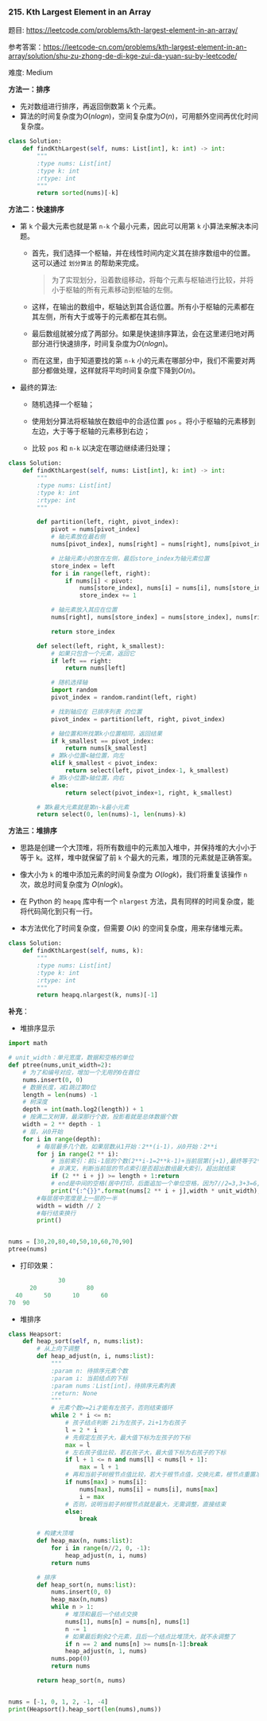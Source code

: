 ### 215. Kth Largest Element in an Array

题目:
<https://leetcode.com/problems/kth-largest-element-in-an-array/>

参考答案：<https://leetcode-cn.com/problems/kth-largest-element-in-an-array/solution/shu-zu-zhong-de-di-kge-zui-da-yuan-su-by-leetcode/>

难度:   Medium


**方法一：排序**
- 先对数组进行排序，再返回倒数第 k 个元素。
- 算法的时间复杂度为$O(nlogn)$，空间复杂度为$O(n)$，可用额外空间再优化时间复杂度。
```python
class Solution:
    def findKthLargest(self, nums: List[int], k: int) -> int:
        """
        :type nums: List[int]
        :type k: int
        :rtype: int
        """
        return sorted(nums)[-k]
```



**方法二：快速排序**
- 第 `k` 个最大元素也就是第 `n-k` 个最小元素，因此可以用第 `k` 小算法来解决本问题。
    - 首先，我们选择一个枢轴，并在线性时间内定义其在排序数组中的位置。这可以通过 `划分算法` 的帮助来完成。
        > 为了实现划分，沿着数组移动，将每个元素与枢轴进行比较，并将小于枢轴的所有元素移动到枢轴的左侧。
    - 这样，在输出的数组中，枢轴达到其合适位置。所有小于枢轴的元素都在其左侧，所有大于或等于的元素都在其右侧。

    - 最后数组就被分成了两部分。如果是快速排序算法，会在这里递归地对两部分进行快速排序，时间复杂度为$O(nlogn)$。

    - 而在这里，由于知道要找的第 `n-k` 小的元素在哪部分中，我们不需要对两部分都做处理，这样就将平均时间复杂度下降到$O(n)$。

- 最终的算法:

    - 随机选择一个枢轴；

    - 使用划分算法将枢轴放在数组中的合适位置 `pos` 。将小于枢轴的元素移到左边，大于等于枢轴的元素移到右边；

    - 比较 `pos` 和 `n-k` 以决定在哪边继续递归处理；

```python
class Solution:
    def findKthLargest(self, nums: List[int], k: int) -> int:
        """
        :type nums: List[int]
        :type k: int
        :rtype: int
        """

        def partition(left, right, pivot_index):
            pivot = nums[pivot_index]
            # 轴元素放在最右侧
            nums[pivot_index], nums[right] = nums[right], nums[pivot_index]

            # 比轴元素小的放在左侧，最后store_index为轴元素位置
            store_index = left
            for i in range(left, right):
                if nums[i] < pivot:
                    nums[store_index], nums[i] = nums[i], nums[store_index]
                    store_index += 1

            # 轴元素放入其应在位置
            nums[right], nums[store_index] = nums[store_index], nums[right]

            return store_index

        def select(left, right, k_smallest):
            # 如果只包含一个元素，返回它
            if left == right:
                return nums[left]

            # 随机选择轴
            import random
            pivot_index = random.randint(left, right)

            # 找到轴应在 已排序列表 的位置
            pivot_index = partition(left, right, pivot_index)

            # 轴位置和所找第k小位置相同，返回结果
            if k_smallest == pivot_index:
                return nums[k_smallest]
            # 第k小位置<轴位置，向左
            elif k_smallest < pivot_index:
                return select(left, pivot_index-1, k_smallest)
            # 第k小位置>轴位置，向右
            else:
                return select(pivot_index+1, right, k_smallest)

        # 第k最大元素就是第n-k最小元素
        return select(0, len(nums)-1, len(nums)-k)

```

**方法三：堆排序**
- 思路是创建一个大顶堆，将所有数组中的元素加入堆中，并保持堆的大小小于等于 k。这样，堆中就保留了前 `k` 个最大的元素，堆顶的元素就是正确答案。
- 像大小为 `k` 的堆中添加元素的时间复杂度为 $O(logk)$，我们将重复该操作 `n` 次，故总时间复杂度为 $O(nlogk)$。

- 在 Python 的 `heapq` 库中有一个 `nlargest` 方法，具有同样的时间复杂度，能将代码简化到只有一行。

- 本方法优化了时间复杂度，但需要 $O(k)$ 的空间复杂度，用来存储堆元素。

```python
class Solution:
    def findKthLargest(self, nums, k):
        """
        :type nums: List[int]
        :type k: int
        :rtype: int
        """
        return heapq.nlargest(k, nums)[-1]
```


**补充**：

- 堆排序显示
```python
import math

# unit_width：单元宽度，数据和空格的单位
def ptree(nums,unit_width=2):
    # 为了和编号对应，增加一个无用的0在首位
    nums.insert(0, 0)
    # 数据长度，减1跳过第0位
    length = len(nums) -1 
    # 树深度
    depth = int(math.log2(length)) + 1
    # 按满二叉树算，最深那行个数，投影看就是总体数据个数
    width = 2 ** depth - 1 
    # 层，从0开始
    for i in range(depth):
        # 每层最多几个数。如果层数从1开始：2**(i-1)，从0开始：2**i
        for j in range(2 ** i):
            # 当前索引：前i-1层的个数(2**i-1=2**k-1)+当前层第(j+1),最终等于2**i+j
            # 非满叉，判断当前层的节点索引是否超出数组最大索引，超出就结束
            if (2 ** i + j) >= length + 1:return
            # end是中间的空格(居中打印，后面追加一个单位空格，因为7//2=3,3+3=6,少一个)
            print("{:^{}}".format(nums[2 ** i + j],width * unit_width),end=' ' * unit_width)
        #每层居中宽度是上一层的一半
        width = width // 2 
        #每行结束换行
        print()


nums = [30,20,80,40,50,10,60,70,90]
ptree(nums)
```
- 打印效果：
```python
              30                
      20              80        
  40      50      10      60    
70  90  
```

- 堆排序

```python
class Heapsort:
    def heap_sort(self, n, nums:list):
        # 从上向下调整
        def heap_adjust(n, i, nums:list):
            """
            :param n: 待排序元素个数
            :param i: 当前结点的下标
            :param nums：List[int]，待排序元素列表
            :return: None
            """
            # 元素个数>=2i才能有左孩子，否则结束循环
            while 2 * i <= n:
                # 孩子结点判断 2i为左孩子，2i+1为右孩子
                l = 2 * i
                # 先假定左孩子大，最大值下标为左孩子的下标
                max = l
                # 左右孩子值比较，若右孩子大，最大值下标为右孩子的下标
                if l + 1 <= n and nums[l] < nums[l + 1]:
                    max = l + 1
                # 再和当前子树根节点值比较，若大于根节点值，交换元素，根节点重置准备下一轮调整
                if nums[max] > nums[i]:
                    nums[max], nums[i] = nums[i], nums[max]
                    i = max
                # 否则，说明当前子树根节点就是最大，无需调整，直接结束
                else:
                    break

        # 构建大顶堆
        def heap_max(n, nums:list):
            for i in range(n//2, 0, -1):
                heap_adjust(n, i, nums)
            return nums

        # 排序
        def heap_sort(n, nums:list):
            nums.insert(0, 0)
            heap_max(n,nums)
            while n > 1:
                # 堆顶和最后一个结点交换
                nums[1], nums[n] = nums[n], nums[1]
                n -= 1
                # 如果最后剩余2个元素，且后一个结点比堆顶大，就不永调整了
                if n == 2 and nums[n] >= nums[n-1]:break
                heap_adjust(n, 1, nums)
            nums.pop(0)
            return nums

        return heap_sort(n, nums)


nums = [-1, 0, 1, 2, -1, -4]
print(Heapsort().heap_sort(len(nums),nums))
```